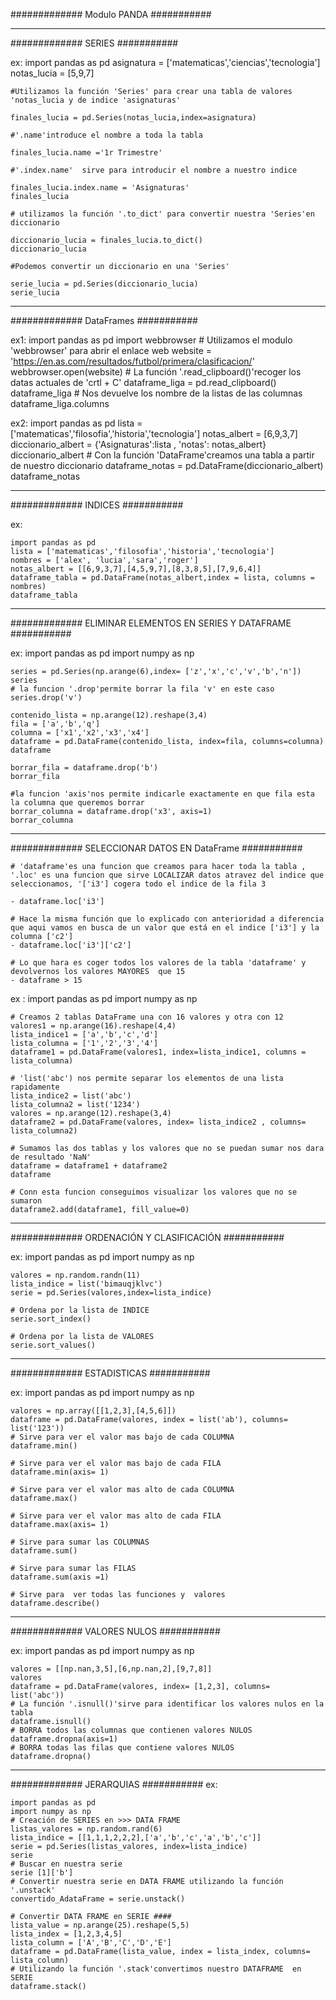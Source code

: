 #############  Modulo PANDA  ###########
__________________________________________________________________________

############# SERIES ###########

ex:
    import pandas as pd
    asignatura = ['matematicas','ciencias','tecnologia']
    notas_lucia = [5,9,7]
    
    #Utilizamos la función 'Series' para crear una tabla de valores 'notas_lucia y de indice 'asignaturas'
    
    finales_lucia = pd.Series(notas_lucia,index=asignatura)

    #'.name'introduce el nombre a toda la tabla
    
    finales_lucia.name ='1r Trimestre'

    #'.index.name'  sirve para introducir el nombre a nuestro indice
    
    finales_lucia.index.name = 'Asignaturas'
    finales_lucia
    
    # utilizamos la función '.to_dict' para convertir nuestra 'Series'en diccionario
    
    diccionario_lucia = finales_lucia.to_dict() 
    diccionario_lucia
    
    #Podemos convertir un diccionario en una 'Series'
    
    serie_lucia = pd.Series(diccionario_lucia)
    serie_lucia



__________________________________________________________________________

############# DataFrames ###########

ex1: 
    import pandas as pd
    import webbrowser
    # Utilizamos el modulo 'webbrowser' para abrir el enlace web
    website = 'https://en.as.com/resultados/futbol/primera/clasificacion/'
    webbrowser.open(website)
    # La función '.read_clipboard()'recoger los datas actuales de 'crtl + C'
    dataframe_liga = pd.read_clipboard()
    dataframe_liga
    # Nos devuelve los nombre de la listas de las columnas
    dataframe_liga.columns

ex2:
    import pandas as pd
    lista = ['matematicas','filosofia','historia','tecnologia']
    notas_albert = [6,9,3,7]
    diccionario_albert = {'Asignaturas':lista , 'notas': notas_albert}
    diccionario_albert
    # Con la función 'DataFrame'creamos una tabla a partir de nuestro diccionario
    dataframe_notas = pd.DataFrame(diccionario_albert)
    dataframe_notas

__________________________________________________________________________

############# INDICES ###########

ex:     
    
    import pandas as pd
    lista = ['matematicas','filosofia','historia','tecnologia']
    nombres = ['alex', 'lucia','sara','roger']
    notas_albert = [[6,9,3,7],[4,5,9,7],[8,3,8,5],[7,9,6,4]]
    dataframe_tabla = pd.DataFrame(notas_albert,index = lista, columns = nombres)
    dataframe_tabla

__________________________________________________________________________

############# ELIMINAR ELEMENTOS EN SERIES Y DATAFRAME ###########

ex:
    import pandas as pd
    import numpy  as np

    series = pd.Series(np.arange(6),index= ['z','x','c','v','b','n'])
    series
    # la funcion '.drop'permite borrar la fila 'v' en este caso
    series.drop('v')

    contenido_lista = np.arange(12).reshape(3,4)
    fila = ['a','b','q']
    columna = ['x1','x2','x3','x4']
    dataframe = pd.DataFrame(contenido_lista, index=fila, columns=columna)
    dataframe

    borrar_fila = dataframe.drop('b')
    borrar_fila

    #la funcion 'axis'nos permite indicarle exactamente en que fila esta la columna que queremos borrar
    borrar_columna = dataframe.drop('x3', axis=1)
    borrar_columna


__________________________________________________________________________

############# SELECCIONAR DATOS EN DataFrame ###########

    # 'dataframe'es una funcion que creamos para hacer toda la tabla , '.loc' es una funcion que sirve LOCALIZAR datos atravez del indice que seleccionamos, '['i3'] cogera todo el indice de la fila 3
    
    - dataframe.loc['i3']       

    # Hace la misma función que lo explicado con anterioridad a diferencia que aqui vamos en busca de un valor que está en el indice ['i3'] y la columna ['c2']
    - dataframe.loc['i3']['c2'] 

    # Lo que hara es coger todos los valores de la tabla 'dataframe' y devolvernos los valores MAYORES  que 15
    - dataframe > 15 

ex : 
    import pandas as pd
    import numpy as np
    
    # Creamos 2 tablas DataFrame una con 16 valores y otra con 12 
    valores1 = np.arange(16).reshape(4,4)
    lista_indice1 = ['a','b','c','d']
    lista_columna = ['1','2','3','4']
    dataframe1 = pd.DataFrame(valores1, index=lista_indice1, columns = lista_columna)

    # 'list('abc') nos permite separar los elementos de una lista rapidamente
    lista_indice2 = list('abc')
    lista_columna2 = list('1234')
    valores = np.arange(12).reshape(3,4)
    dataframe2 = pd.DataFrame(valores, index= lista_indice2 , columns= lista_columna2)

    # Sumamos las dos tablas y los valores que no se puedan sumar nos dara de resultado 'NaN'
    dataframe = dataframe1 + dataframe2
    dataframe

    # Conn esta funcion conseguimos visualizar los valores que no se sumaron
    dataframe2.add(dataframe1, fill_value=0)


__________________________________________________________________________

############# ORDENACIÓN Y CLASIFICACIÓN ###########

ex: 
    import pandas as pd
    import numpy as np

    valores = np.random.randn(11)
    lista_indice = list('bimauqjklvc')
    serie = pd.Series(valores,index=lista_indice)

    # Ordena por la lista de INDICE
    serie.sort_index()

    # Ordena por la lista de VALORES
    serie.sort_values()


__________________________________________________________________________

############# ESTADISTICAS ###########

ex:
    import pandas as pd
    import numpy as np

    valores = np.array([[1,2,3],[4,5,6]])
    dataframe = pd.DataFrame(valores, index = list('ab'), columns= list('123'))
    # Sirve para ver el valor mas bajo de cada COLUMNA
    dataframe.min()

    # Sirve para ver el valor mas bajo de cada FILA
    dataframe.min(axis= 1)

    # Sirve para ver el valor mas alto de cada COLUMNA
    dataframe.max()

    # Sirve para ver el valor mas alto de cada FILA
    dataframe.max(axis= 1)

    # Sirve para sumar las COLUMNAS
    dataframe.sum()

    # Sirve para sumar las FILAS
    dataframe.sum(axis =1)

    # Sirve para  ver todas las funciones y  valores
    dataframe.describe()

__________________________________________________________________________

############# VALORES NULOS ###########

ex:
    import pandas as pd
    import numpy as np

    valores = [[np.nan,3,5],[6,np.nan,2],[9,7,8]]
    valores
    dataframe = pd.DataFrame(valores, index= [1,2,3], columns= list('abc'))
    # La función '.isnull()'sirve para identificar los valores nulos en la tabla
    dataframe.isnull()
    # BORRA todos las columnas que contienen valores NULOS
    dataframe.dropna(axis=1)
    # BORRA todas las filas que contiene valores NULOS
    dataframe.dropna()


__________________________________________________________________________

############# JERARQUIAS ###########
ex: 

    import pandas as pd
    import numpy as np
    # Creación de SERIES en >>> DATA FRAME
    listas_valores = np.random.rand(6)
    lista_indice = [[1,1,1,2,2,2],['a','b','c','a','b','c']]
    serie = pd.Series(listas_valores, index=lista_indice)
    serie
    # Buscar en nuestra serie
    serie [1]['b']
    # Convertir nuestra serie en DATA FRAME utilizando la función '.unstack'
    convertido_AdataFrame = serie.unstack()

    # Convertir DATA FRAME en SERIE ####
    lista_value = np.arange(25).reshape(5,5)
    lista_index = [1,2,3,4,5]
    lista_column = ['A','B','C','D','E']
    dataframe = pd.DataFrame(lista_value, index = lista_index, columns= lista_column)
    # Utilizando la función '.stack'convertimos nuestro DATAFRAME  en SERIE
    dataframe.stack()